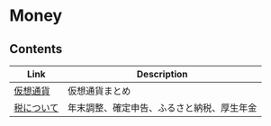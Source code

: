 # Money


## Contents
| Link | Description |
| --- | --- |
| [仮想通貨](cryptocurrency.md) | 仮想通貨まとめ |
| [税について](tax.md)          | 年末調整、確定申告、ふるさと納税、厚生年金 |
